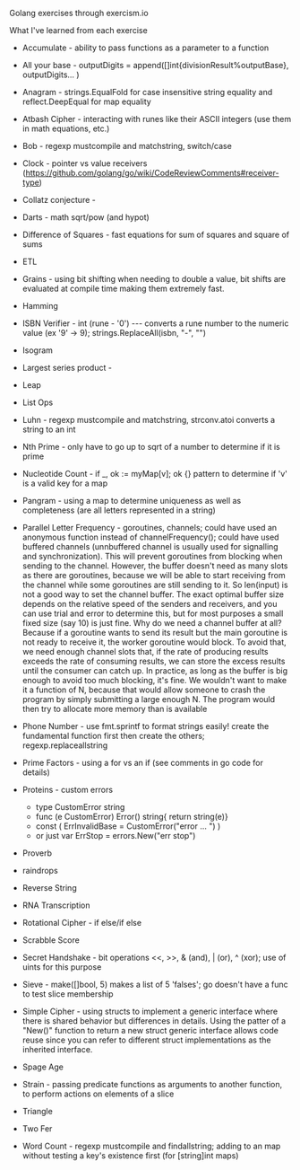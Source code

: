 Golang exercises through exercism.io

What I've learned from each exercise

* Accumulate            - ability to pass functions as a parameter to a function

* All your base         - outputDigits = append([]int{divisionResult%outputBase}, outputDigits... )

* Anagram               - strings.EqualFold for case insensitive string equality and reflect.DeepEqual for map equality

* Atbash Cipher         - interacting with runes like their ASCII integers (use them in math equations, etc.)

* Bob                   - regexp mustcompile and matchstring, switch/case

* Clock                 - pointer vs value receivers (https://github.com/golang/go/wiki/CodeReviewComments#receiver-type)

* Collatz conjecture    - 

* Darts                 - math sqrt/pow (and hypot)

* Difference of Squares - fast equations for sum of squares and square of sums

* ETL

* Grains               - using bit shifting when needing to double a value, bit shifts are
evaluated at compile time making them extremely fast.

* Hamming

* ISBN Verifier        - int (rune - '0') --- converts a rune number to the numeric value (ex '9' -> 9); strings.ReplaceAll(isbn, "-", "")

* Isogram

* Largest series product - 

* Leap

* List Ops

* Luhn                  - regexp mustcompile and matchstring, strconv.atoi converts a string to an int

* Nth Prime             - only have to go up to sqrt of a number to determine if it is prime

* Nucleotide Count      - if _, ok := myMap[v]; ok {} pattern to determine if 'v' is a valid
key for a map

* Pangram               - using a map to determine uniqueness as well as completeness (are all letters 
represented in a string)

* Parallel Letter Frequency - goroutines, channels; could have used an anonymous function instead of channelFrequency(); could have used buffered
channels (unnbuffered channel is usually used for signalling and synchronization). This will prevent goroutines from blocking when sending to the channel. However, the buffer doesn't need as many slots as there are goroutines, because we will be able to start receiving from the channel while some goroutines are still sending to it. So len(input) is not a good way to set the channel buffer. The exact optimal buffer size depends on the relative speed of the senders and receivers, and you can use trial and error to determine this, but for most purposes a small fixed size (say 10) is just fine.
Why do we need a channel buffer at all? Because if a goroutine wants to send its result but the main goroutine is not ready to receive it, the worker goroutine would block. To avoid that, we need enough channel slots that, if the rate of producing results exceeds the rate of consuming results, we can store the excess results until the consumer can catch up.  In practice, as long as the buffer is big enough to avoid too much blocking, it's fine. We wouldn't want to make it a function of N, because that would allow someone to crash the program by simply submitting a large enough N. The program would then try to allocate more memory than is available

* Phone Number          - use fmt.sprintf to format strings easily!  create the fundamental function first then create the others; regexp.replaceallstring

* Prime Factors         - using a for vs an if (see comments in go code for details)

* Proteins              - custom errors
  * type CustomError string
  * func (e CustomError) Error() string{ return string(e)}
  * const ( ErrInvalidBase = CustomError("error ... ") )
  * or just var ErrStop = errors.New("err stop")

* Proverb

* raindrops

* Reverse String

* RNA Transcription 

* Rotational Cipher       - if else/if else

* Scrabble Score

* Secret Handshake        - bit operations <<, >>, & (and), | (or), ^ (xor); use of uints for this purpose

* Sieve                   - make([]bool, 5) makes a list of 5 'falses'; go doesn't have a func to test slice membership

* Simple Cipher           - using structs to implement a generic interface where there is shared behavior but differences in details.  Using the patter of a "New()" function to return a new struct
generic interface allows code reuse since you can refer to different struct implementations as the
inherited interface.

* Spage Age

* Strain               - passing predicate functions as arguments to another function, to perform actions on elements of a slice

* Triangle

* Two Fer

* Word Count            - regexp mustcompile and findallstring; adding to an map without testing a key's 
existence first (for [string]int maps)